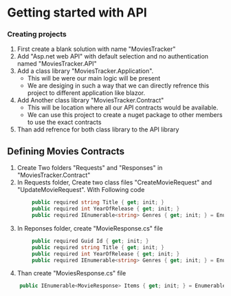 # Getting started with API

### Creating projects
1. First create a blank solution with name "MoviesTracker"
2. Add "Asp.net web API" with default selection and no authentication named "MoviesTracker.API"
3. Add a class library "MoviesTracker.Application".
    - This will be were our main logic will be present
    - We are desiging in such a way that we can directly refrence this project to different application like blazor.
4. Add Another class library "MoviesTracker.Contract"
    - This will be location where all our API contracts would be available.
    - We can use this project to create a nuget package to other members to use the exact contracts
5. Than add refrence for both class library to the API library

## Defining Movies Contracts
1. Create Two folders "Requests" and "Responses" in "MoviesTracker.Contract"
2. In Requests folder, Create two class files "CreateMovieRequest" and "UpdateMovieRequest". With Following code
```csharp
        public required string Title { get; init; }
        public required int YearOfRelease { get; init; }
        public required IEnumerable<string> Genres { get; init; } = Enumerable.Empty<string>();
```
3. In Reponses folder, create "MovieResponse.cs" file
```csharp
        public required Guid Id { get; init; }
        public required string Title { get; init; }
        public required int YearOfRelease { get; init; }
        public required IEnumerable<string> Genres { get; init; } = Enumerable.Empty<string>();
```
4. Than create "MoviesResponse.cs" file
```csharp
    public IEnumerable<MovieResponse> Items { get; init; } = Enumerable.Empty<MovieResponse>();
```
